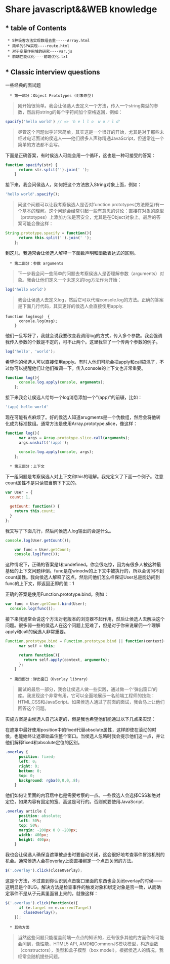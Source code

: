 Share javascript&&WEB knowledge
====


## * table of Contents
     * 5种极客方法实现数组去重-----Array.html
     * 简单的SPA实现----route.html
     * 对于变量作用域的研究----var.js
     * 前端性能优化----前端优化.txt


## * Classic interview questions
一些经典的面试题





      * 第一部分：Object Prototypes (对象原型)


>刚开始很简单。我会让侯选人去定义一个方法，传入一个string类型的参数，然后将string的每个字符间加个空格返回，例如：
```javascript
spacify('hello world') // => 'h e l l o  w o r l d'
```
>尽管这个问题似乎非常简单，其实这是一个很好的开始，尤其是对于那些未经过电话面试的侯选人——他们很多人声称精通JavaScript，但通常连一个简单的方法都不会写。

下面是正确答案，有时侯选人可能会用一个循环，这也是一种可接受的答案：
```javascript
function spacify(str) {
      return str.split('').join(' ');
    }
```    
接下来，我会问侯选人，如何把这个方法放入String对象上面，例如：
```javascript
'hello world'.spacify();
```
>问这个问题可以让我考察侯选人是否对function prototypes(方法原型)有一个基本的理解。这个问题会经常引起一些有意思的讨论：直接在对象的原型（prototypes）上添加方法是否安全，尤其是在Object对象上。最后的答案可能会像这样：
```javascript
String.prototype.spacify = function(){
      return this.split('').join(' ');
    };
```
到这儿，我通常会让侯选人解释一下函数声明和函数表达式的区别。







      * 第二部分：参数 arguments



>下一步我会问一些简单的问题去考察侯选人是否理解参数（arguments）对象。我会让他们定义一个未定义的log方法作为开始：
```javascript
log('hello world')
```
>我会让侯选人去定义log，然后它可以代理console.log的方法。正确的答案是下面几行代码，其实更好的侯选人会直接使用apply.
```
function log(msg)　{
      console.log(msg);
    }
```
他们一旦写好了，我就会说我要改变我调用log的方式，传入多个参数。我会强调我传入参数的个数是不定的，可不止两个。这里我举了一个传两个参数的例子。
```javascript
log('hello', 'world');
```
希望你的侯选人可以直接使用apply。有时人他们可能会把apply和call搞混了，不过你可以提醒他们让他们微调一下。传入console的上下文也非常重要。
```javascript
function log(){
      console.log.apply(console, arguments);
    };
```    
接下来我会让侯选人给每一个log消息添加一个"(app)"的前辍，比如：
```javascript
'(app) hello world'
```
现在可能有点麻烦了。好的侯选人知道arugments是一个伪数组，然后会将他转化成为标准数组。通常方法是使用Array.prototype.slice，像这样：
```javascript
function log(){
      var args = Array.prototype.slice.call(arguments);
      args.unshift('(app)');

      console.log.apply(console, args);
    };
```






      * 第三部分：上下文



下一组问题是考察侯选人对上下文和this的理解。我先定义了下面一个例子。注意count属性不是只读取当前下下文的。
```javascript
var User = {
  count: 1,

  getCount: function() {
    return this.count;
  }
};
```
我又写了下面几行，然后问侯选人log输出的会是什么。
```javascript
console.log(User.getCount());

    var func = User.getCount;
    console.log(func());
```    
这种情况下，正确的答案是1和undefined。你会很吃惊，因为有很多人被这种最基础的上下文问题绊倒。func是在winodw的上下文中被执行的，所以会访问不到count属性。我向侯选人解释了这点，然后问他们怎么样保证User总是能访问到func的上下文，即返回正即的值：1

正确的答案是使用Function.prototype.bind，例如：
```javascript
var func = User.getCount.bind(User);
  console.log(func());
```  
接下来我通常会说这个方法对老版本的浏览器不起作用，然后让侯选人去解决这个问题。很多弱一些的侯选人在这个问题上犯难了，但是对于你来说雇佣一个理解apply和call的侯选人非常重要。
```javascript
Function.prototype.bind = Function.prototype.bind || function(context){
      var self = this;

      return function(){
        return self.apply(context, arguments);
      };
    }
```






      * 第四部分：弹出窗口（Overlay library）



>面试的最后一部分，我会让侯选人做一些实践，通过做一个‘弹出窗口’的库。我发现这个非常有用，它可以全面地展示一名前端工程师的技能：HTML,CSS和JavaScript。如果侯选人通过了前面的面试，我会马上让他们回答这个问题。

实施方案是由侯选人自己决定的，但是我也希望他们能通过以下几点来实现：

在遮罩中最好使用position中的fixed代替absolute属性，这样即使在滚动的时侯，也能始终让遮罩始盖住整个窗口。当侯选人忽略时我会提示他们这一点，并让他们解释fixed和absolute定位的区别。
```css
.overlay {
      position: fixed;
      left: 0;
      right: 0;
      bottom: 0;
      top: 0;
      background: rgba(0,0,0,.8);
    }
```    
他们如何让里面的内容居中也是需要考察的一点。一些侯选人会选择CSS和绝对定位，如果内容有固定的宽、高这是可行的。否则就要使用JavaScript.
```css
.overlay article {
      position: absolute;
      left: 50%;
      top: 50%;
      margin: -200px 0 0 -200px;
      width: 400px;
      height: 400px;
    }
```    
我也会让侯选人确保当遮罩被点击时要自动关闭，这会很好地考查事件冒泡机制的机会。通常侯选人会在overlay上面直接绑定一个点击关闭的方法。
```javascript
$('.overlay').click(closeOverlay);
```
这是个方法，不过直到你认识到点击窗口里面的东西也会关闭overlay的时侯——这明显是个BUG。解决方法是检查事件的触发对象和绑定对象是否一致，从而确定事件不是从子元素里面冒上来的，就像这样：
```javascript
$('.overlay').click(function(e){
      if (e.target == e.currentTarget)
        closeOverlay();
    });
```    







      * 其他方面



>当然这些问题只能覆盖前端一点点的知识的，还有很多其他的方面你有可能会问到，像性能，HTML5 API, AMD和CommonJS模块模型，构造函数（constructors），类型和盒子模型（box model）。根据侯选人的情况，我经常会随机提些问题。
